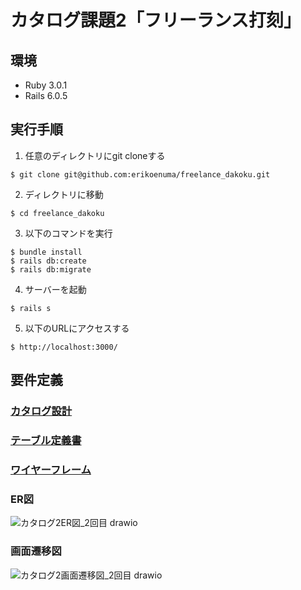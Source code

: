 # カタログ課題2「フリーランス打刻」

## 環境
* Ruby 3.0.1
* Rails 6.0.5

## 実行手順
1. 任意のディレクトリにgit cloneする
```
$ git clone git@github.com:erikoenuma/freelance_dakoku.git
```
2. ディレクトリに移動
```
$ cd freelance_dakoku
```
3. 以下のコマンドを実行
```
$ bundle install
$ rails db:create
$ rails db:migrate
```
4. サーバーを起動
```
$ rails s
```
5. 以下のURLにアクセスする
```
$ http://localhost:3000/
```

## 要件定義

### [カタログ設計](https://docs.google.com/spreadsheets/d/1X9biLodq88xI_kWUQlw4QINlmHMK2u5UvoU7gSW4pW8/edit?usp=sharing)
### [テーブル定義書](https://docs.google.com/spreadsheets/d/1X9biLodq88xI_kWUQlw4QINlmHMK2u5UvoU7gSW4pW8/edit?usp=sharing)
### [ワイヤーフレーム](https://viewer.diagrams.net/?tags=%7B%7D&highlight=0000ff&edit=_blank&layers=1&nav=1&title=%E3%82%AB%E3%82%BF%E3%83%AD%E3%82%B0%E8%AA%B2%E9%A1%8C2%E3%83%AF%E3%82%A4%E3%83%A4%E3%83%BC%E3%83%95%E3%83%AC%E3%83%BC%E3%83%A0.drawio#R7H1bd%2BO4lfWv0VrpB3MRNxJ4lHyZzKTzpVcnM9PJyyyVrSor7bKqZVe6Kr%2F%2BA0CCIoFDEpJIiJLg7qQliqZo7o2Dcz8zcvv5239sl1%2Be%2F7x5Wr3McPr0bUbuZhgTwZj8jzryvTjCUkyKI5%2B266fiGNod%2BOv636vyYFoe%2Fbp%2BWr01TnzfbF7e11%2BaBx83r6%2Brx%2FfGseV2u%2Fm9edrHzUvzW78sP62cA399XL64R%2F93%2FfT%2BXBzlON8d%2F%2BNq%2FenZfDPKRPHJ56U5ufxL3p6XT5vfa4fI%2FYzcbjeb9%2BLV52%2B3qxf19MxzKX7voeXT6sa2q9d3n1%2F400f0%2BDn7v6%2F8%2Ff%2F9Rv%2FyuPzwl9ePN%2BVV%2FrV8%2BVr%2BweXNvn83T%2BD35%2FX76q9flo%2Fq%2Fe8S5hlZPL9%2FfpHvkHz5cf3ycrt52Wzl%2B9fNqzxp4d6Z%2BZrV9n31rXaovNP%2FWG0%2Br9633%2BUp5adUEF78TkmcG4xo%2BSB%2Fr%2BFgaPJcw0CkJemWJfafqsvvHo98UT6hPZ4Wdp%2FWfTbjYibI7J7NOJ8tFrP7fCaofiGP383m7hOVz%2BC9%2BRDf3rebX1fWYwSe7PJl%2FelVvn2UT3Yljy%2FUE11Lts7LDz6vn57U1ywg1Labr69PK%2FUHpurym9f3cr1hOh5qwkUNYQA1ko4EGnFAS8WMzFk6fVxYOgwuDHHSxAVx5uJCIFwqsAYHhvfLntXr01wJ8d2TroHT%2BtiQovPq2%2Fr9l%2FIz9frv6nWSClS%2Bv%2FtW%2B%2FDue%2B3NT6vtWv6FCsfi2Kv8a38pv1S%2FaVxLHdhdTL%2F7Xn9nX64Vz7fN1%2B3jql9Yvy%2B3n1bv%2Feetnhpbm8uOGvQMQN4c265elu%2FrfzU3RIgN5Tf8tFnLv2xHPpJbQgHlmcWp4k8vf7G%2Bh9nXoti%2BVrUFmGsVj8e5lqZo9ccfzloB7AFS0MttYKH2gHmuXtg83lEVtciA%2Bo5aY3I2kADAyMGAeApmG6vB1r8BrvEo89lCbqTyhdxC5zOeTe9REjbBR%2BkhS0%2BixzFuE28KehyCFrFcu%2Fcz8aApKBW5%2B2tW5CRsxIaNAySHYBtNkcMexkpUGCCx0K8x8EmpDBmmg6kMGRanVhkwIJ3vidrl5sULMhN5%2BWI%2BV5JIGk38bvriZqg9lYpMJDkS1Y8texCwZQQVPdCGERGsbxi2Yh4UtP%2Fjv7A5yn%2B6%2Ffrf3%2F%2Fx6fEff3qmf4F8W%2FfZbI6Un%2BZeb%2ByLbO5A1NQv60jMMHlAD%2FiBtsFmKZ6132Miy3lag%2FFl9fHdQgKry0rY1q%2BfftSf3iH1G2%2B%2Frt4fn%2Fu2gr1MAdsXIDLiIFXpqnWoKBkJKsCxZuPy9rz8ol6%2Bb9fL10%2Ba6U%2Fr7erxfb1RD1RuB%2BrWbcCqB98HWM9j7iSY97NHjQefJszVqLD71LNB9tQbY5AY2C0sNx8%2Fvq2O3f7Ax%2BQ64GY4e1H0f19%2BkEDi9MNm%2B7QqEMt%2B%2B6oc4gu0e9l4QtXnqfxzWOOk2jPrOOtR3vGX5dOTXGaNU2njrB3xzMHyFublJSV5yq%2FbHSn%2BjJvHzcvL8sub%2FPX57uWifvnsU%2Fnf4il82Dx9dw5uwbv4sHz89ZMWUeprFJelBCPz%2FFZQJT9qxz7qn%2Bqu1H1%2B%2BaaVxheJliIDEfzDR4y67%2B3Z%2FzbS7acPf0BMwi15ktZf%2FGB9R2rE4O6gFojubUiBLTfWOSsFtlLlihuTTFT3NrG7dWzISd%2BtfLDyJm916IIodUU9baG9L9qjJUj3%2FT%2BNcf%2B7m1vo%2B1O3stCOoN2tPNm3og5ufZfQUeuh%2Bmqmn9atVCZQxdI%2FVK9%2B6Lzd3REdikhTZYDJ%2FzLP3xL7nFxbQ5Ke6UyKVqWopupfIHol19mDYrFSle5mczLccwdF1%2F38Ad%2BRIWDZi4pYBaYVA%2BsvWqhYfofUzV73%2FRZlxuqLU2G%2BJYW%2FZUcnbNFJHavTqbiP5r19cEBoJcVYjwlJhOZEMplpRp%2FsPoi%2Bjf6v79U5Brq%2F6ovUuU1u98jE1NUnlP7SqVIMs9Y96XRSqUvqyySfSSk8X%2Fyw5x8AyGGpRc0pc6%2BDSEnvrEHv2glZeYJoOcHzTnjjBqJsvyjZTpuyfSERo%2Bcg29Pa6gDJT8oTxGmFPz%2Ft1wdfjuogZD2q44VtbY73OiI3%2F1ptP77oyInyocwcp2HTsfKRqX9mtmNFfpLpn5njAyt%2BZk23ze%2Brt939HemBdOKyHLkOlpwCfq0qSWlwx5ZxbtacHwQ1aCK5AES5p%2BEofll%2BWL0sqpVhf3kT31T%2F6Dtdbo1XcyCnZcYcp2UGgAv5LEdzLxPqQLsT9OflVu7GeQQ8mXCCcgJKC4DwHMsHTdi0nNBjLb5uMkdfdjdJMn%2BSyIf%2Bvl6%2B%2FCzpYcjSk4PzvvliwC%2BWqr3xluAPQ40mG59WH5dftfIAMXqcDTpLqd8GTYZIQgUBpe4GLRU8ddEUOciarfRH9fx%2F2ryty6f0YfP%2BvvkM7LUa0MYKL7nx%2BdsnVTCRfFi%2BrR%2BTra5c2CGN68JXgWRKD%2FQlylQfBeFa7ikaEDYYK%2Bytial%2F5HF5v0%2Fr1e4aQ%2BaIOZsBJS4xoHwTxEbjhRs9NrygkRdBeJEhu5oA0dyTF6Mp9NQNVRtesMiLMLzAThL4BHjhRrkNL1zrLvJiFF4QJ8mdCj9eYDsjcDheuFai4UUeeRGIF45%2BwagnL4bI2Id54Vqbhheu8yDyYhReUKcwiTFPXuSj8cI1MA0vXEsz8mIUe0Q4vJiAfpG38oJEXoSRF6njwJgAL%2BBSJv4w40UF02LG52Wu%2BiI1KerCJK27NkuMPFjOCe5sEpwD3k4RMvaQT7Vvw00uLNcsSoEOAOPV%2B8GPyzXa3VKA2T1X%2BYbzO5PGOb%2FmCkAASASVuQYNueWuMeUgcrUVgJ2Col4B2HniRCoAbwiz6JfbJrpvAeANSe1L2VbdcPV%2F4LPlbowhVo81hU3m7BoZsGuElDUcKls5TtYcpbJMZGECwRpi8lf27uYhnDJf51pjL02PoP8IKJud5kZuCZg0thuS7b3bHL49GG%2FDVMglUocQ%2BYHkylI3SpAGJpdHssD5kmsinJFWeZaYZbyDGpGEc2FXlO9NIuQQkiKaYBGWR67vJ%2FJocB4hAvEoHYhHjheBpuF5NHzHtcgjt98Iljyibb0sBpNM2HVSn0AyAd7HyKihGUVQN6MwSQ5VkkjmsAjToBQSgHEcKTQ4hUQ3hdjhFKKOEUdZYAoN3xgsUsjFOc8TikehEMM8cWNroVmEXRZ59AuahlNuOvEy14SvdpR6q%2BGQrjwBuPIcZH1q5CKylnMmGw3ZzYd%2FqmQDnOq%2Fvy7Ud%2F5xFecW6oX16VyegHQHETorS24Xqh%2BLdZr8RVHgf6%2B40H%2BRZmuU2vnd7BO1x1rSFSop0vWaLnKPEuHl%2BlXvE0i%2F1%2FX%2Fa312ccbz%2BuXpx%2BX3zdd3cx3zrnDWl1%2BGIGYeSi%2B4dGTPpIyRKk3ccAIHmpfmOcBUdEBil3xbsnUPmYRSD723wY2flfKyeN5s1%2F9WlHiZmSoeq6rn9%2FXnl%2BXr6o%2Br5ZN1aLF5MhoIWGlk0oP0m235UFKQc0%2FbzZe%2FmZhiS5XSF7VT68fIFvJf%2BffeqjIxdqeqqJnqtmHey3%2FV6VvJj1dJreVaQ79avr2X9cHDstSlWMfC9SJeH63G63GYArovkNrQFlLsqFWr7XvQLlUOXFnuOAFQYD%2Ba1UrQn%2BUGuXodbPs7kgm7xboXFRBC%2B1GhvNoOhf0vt3yRcv11%2BS4Xu3xcb2MoylVr8wbn%2BGy%2B0D3wM9X2gBdZaAwqhY6cG5pz3yyCHNOiu4%2BDHpcLwUGTDW3nPTZ1uki9QNSrtLQ6V1IxKPV8LheEepA56WEwyBtpbQ8RiTkSMQmUtHihMhHBMhEg5q1uUloRM5IxDBkp0OPk%2FKXk08PT55%2F%2B%2BbB6e%2F3t9aef%2F%2FLP5ea3Lzc4B5JfyjIEU33As%2FKF6kFbfPSwOyeyMhArmakhuXwRiYEi%2FcirkXiVMYhXl2kSm6Yg0Zt3Ad68700e9Tn3TPx7BOcekJ3sEZKMEs1Povn3POsTOV0UOECC2ZcL4tRrcSSnZUmK1NH4gybdbVkaN1delsi%2B8dm3r3vvGDZ6XC7IfupaD9J2UuzjM5UOHV0p4fnn7eM7gn8%2BlwvCPzflnkn%2BPcwWdzNxX7Rztt17kYdheOjt0rsAOYha2oqpDVnMFhSaQlPRNFIyFCW9HXtnJRpbHHtANRLgZdZb9fwucjAUB73deOcvFjHQUzHyaiReebvxLsAITj0q5KIb77zceKZOrteNl7XT90g3HtSjqz%2F%2FPEo0P4nGvRnRK3I6KHCIBLMuF8SNB%2BUA9LvxIvvGZ9%2Febrwj2OhxuSDmq5spyhQOKlMv03OPHqIn5XRU9PfoHU5Fn8sFoaIb3yDRjXdC8vm78S5ADrZ0gTduPFS58XLIjWePW2xxAdYny0UaB6Kxv%2BvvnGRoi%2BsPMI%2Bj6%2B%2F0HPR3%2FZ29KMXA2IzIq5F45e%2F6O3%2FDGbXvmdHTdx6ePgQ0mgjs6kNQ1rvt6ruNEuwwCWbWaHT1aVdfS1uTHldfZN%2F47LtGVx%2BcMRUz9k7Iv6vy77m2KaK7lD0Uc%2FZOycSrcva54d6Gwy6LOXtToORVOe6gDATXcSdfMC0f5a49n%2FGYZBWMjFflwYsaYDBeXZMHDwM1uICQM22p5NarehAwfU6qmlbZrNw14mxjX42c4zLkFFPWWZoQu%2BMnB8YyVWWqjSLssWb5IQwVxbrdx0zTT7WX3Sl1S%2BHNZ6bdeIS5hJk6kymmgLGPG9U4F1INv%2FzUjQwd38K32DBO38C3NnWNpsNA77ZJFTkCJptiSHEYbTA6wi31Jfe6Z1GuIF%2B4ZlJEuku75HZ3dZwCBnlooKFsggfttl6oJb3QJrHar%2Bdqgx5ZbNcHgZ6fGL9hZl5htZaZCzAjgBAfD1%2BP4TAnGVIsqCX3cNXS9HQziqvpunZHy1QvB22RL8wk73k1QHRhXlS9tIjprsX1vij0Ea39qvnf1zvRWGAH9dxFnVAA9fHWCBl%2BdMmFTzSuxErvSOPqzIlMUEGEWwxEObWY5TsyBVHiXEtY1xp5Xgoi%2BDSK2kSHGCOasiSzxuLgVLgyJujMdESgNIF9dpHrQTCzFxUInwgLH%2BTVOokpPFXUmD0qHkQt7FgGAjmp4sj3mjaW%2B4AWdOI7yqAWaHvp270u5eim2I8TKeSQItBaHs9PkUF6jlRv8tmcaztqAYVKo3uiLqNTZKurnOSnXu5wH39rtljhkRKF5Z3qLZaplb1AxpguxoVRLceFFgBAyZaR9ajZ8prUJIrZGLjpjz2v2mIL9zYk1puv35efl0%2FLGU1X35afv7ysksfN5zOVOYcQfBxmVj6eusjZtx%2F2kdRsbZ7uuxMV9NWMFEKxM8qn%2FViQA%2BrI3l3Rj2QBlLVTSIY7IxlShxfZrNVyi5g3krNTnz0pMOa5h0PwJE7znFkPC9TXA%2FvMc0g1c41jJ5Z0xW5wxweJoNTcsC6qHNDEbECiFxyUE%2F1ecHPmRLzgzA7D5Mjila8PnNnmYm7bgGN7wMFWmNHL09hj7V0DSC4KavZhcHybx55xnmbViVw5DvBTSC3C4IC06MnZK9HE0ZpzKNEk6IoGuutEA3hPWO2UGMj8DYwqFEKJqB6H6unXKuDZCojhCB5EbKuhHFg6FId9ypBi6j8Vfhr66HR9xsID8aAWNAaqny9uWVHXORfYdAAqe%2FcZfB%2BX1Z7LCkA87LICW6z0TpmPOPfgTJKMptUPsnQUQgFLMTDuHuM8z02cdj70TEAPHYXVWsDKPnB%2BudXFo6O3TFyL3WsxO4AWQRMgcVs92L5T7SMTjpHKGZ2AVIYKxrTWtZibzHN3Hmn0CNT78HCJMhG7nybKDN4GQC9tR%2BTnSJinWzeGux7eFCLiGKwicy1%2Fx%2Bl9xRFxpxwQIag1UFhZFwvD9g2JV3KjNyRenTmRkLhbGHZwTNytCwsdFMex9GHfNPcJBMWJX8ON3lhpDIrvA%2FwkguIE1qr7ptMFdH9Y1BgAiV3S24SCNgTyLsegzWCJ%2FnaZ4OmjNrRFWd97WN%2BlLUbA8R94MVKoFjCGesZbjCeP9VDsIK5nFV74WssJPr3nn8Y4W4hFBmMdeJnFIE94Itg595mAiBA2rkMhkzPGdcaXAhmdgBSAE9RiKGcPYHFe4VjFb0xPptNFb%2BjFZaJR1hkzm0TqBIV8B20jJaLE7MY7PQDvoG0Dq8DD5Swy1zCBdZTA64q5bgByUpNwiEdN7OKsaTxq1%2F6OIuxg3cBu7Q1DHFhqQVmVDxHbfbH1M%2BsDYwsHEHvmrTUFp61Dowf8QNvgr2f7NB8%2BE1nOAfdZHTOsLivhX79%2B%2BrEYCYM0XL%2Bu3h%2BfvRgwCrJOHgCILK8ONrAlo2ELGGs2ktWs5O3aTO55Wm9Xj%2B%2FrjYLgbfNV3b0NcQVVH8R7ADPc0uxhuj%2BuDVBTcKt18Sy%2F5sjckhvb9WOxZPPx49tqnEQQ5mEJniSP74bbNcxTaACPGWDD2c9rj5Qvk%2BJ1kyZpymf1PC%2BUktm%2BeV6tz70%2FMcsQYSLpVjcckQQ7AzGYtTd6p1zZXErtXXbsjKvMtQZ%2F3HzaTFSx0vK5vCk0xGrOOQBn1abgZP7trKUrgTvPAeznRmtd%2FQLk5h6fdmVn5rbtuyMJcO7inTOWmA5hgTBvyX08ovHnUb6GDg2YDAQFQyyhTTAQ1GZArsgEUnPsCQgDgtHSRJPoAFPVWLV44g82PPwcHn2WEPvZZzyHcwpDP%2F2W3lh9wu6oh26ZFx%2BZ%2BseVRcWPIyXlJ5n%2BsaTZUFKLAXoHyoCNqg2t8ZJAM1dXn7oKUYKDx1ApKM1dpDhgI4SNmkINYSdhUTmN26dgT%2BWuWuw8rQPsKWVOmRIaU%2BoiQppThgUTMadykdRiZSK3NqTDDStue8PCW1ZAN96pi8UBxSBKm9CK3F7lJzey8pYmYccMzXMGBkf7yxb3vIcXkDEWdAAPzluV%2F0u1xGiKkhy1goJyBMUSwhsGbU1zL8Uso2ma5Ly1kQLKJmEc51DVV67idYWc47ezhSvnLscYU0k%2BvNbuIrXG5yKW7bNcxrPMclfnn7oKMqJlRrO8GzY%2BgRR3Dhge7mChcxBj%2BW47yewnnefT2E84dp%2F2JIxixJ3Q0BTMYt5Sa3OMyhzbiXTDDg2aJmFlkkdHu9hPBBQs%2Ff1EzJkT8chgJ0Ps8EHTynC0rxV40DTmkK4aO4rURY7dwuj001QxB5zVR%2B4qU3S7TLbbCEQKeJxq2H4jAqqs9xmpeYy%2BPLU6bJw6YlUAumHgpgcCUKXrY097LJhpyNfpJm4LOxcTxDysrSpca8B%2FsuylLUGen7zviICyxob1W8dl2rNvOiMSIV5Usa9AvICbQ8WC6T0WvFNiKE0ZcvJ%2BtySFa%2BH5rQ5%2FcNX8RC1502pIfUTUa4V6qhgQ1eKjui%2FCgTECxStH04pJ2mLjSo0rr73Qw6%2BUMsZ1X7hbaNA8VsVWypCqXmRKqVZkYkpaqMig%2B1u6VktKEfUVaX3QPMKEskzFi9pm2pvsPXFvtqG0pjYW25AJ5FXJf%2FNzNeemM6iepSBxgw6srr4tzlQcEtqqje%2Bp3DcEwWa6ZQKqAu1bkzXTaFJYO7k4R5QvaqLFz%2B53xY7%2BaMHKzmBKtshfZ6Xvjz8o8jnfJfW1G80E4Ho644frBlNciz%2FgTjMVx1B3qiMkSr8u7uIOEtPyz%2BK68NWWxehG%2FgP%2FSXKhqHiJFOzCPJGePykVxZ%2FU%2BncdZzc43%2BdvGEZJvt9yh5LAQ8txwPdjw3qSMCrOnDzQCYRRCYLHSLdq7TFEWoc0YzakQIgUBw2REmiMsA1JDJGCQqM3RFqdOZEQqRSuFgMPD5ESxJxrBQ6REmj%2BZwyRNkSOsEXOyUOkBJwnus8ecp5614k8PxAFJhAQJRiyoK8uIModIXr6gCjBwxvB05S4kzWWcO447SFeVNt5IF64xtLOv3Dhy%2FL0QVICjmX2cArFtbfv2vMBP2wklECzmWMkdD9ghRPipkDJXuA4aMt41wHdrpcumcnpJTNk0Tju9SiHj5bDANSB5bBpNV%2BD2gpIXPpyA5z2gZcbgRWh3lBSXIBHL0AA%2FNAL0FWEriV1kzNn9AXKwYLd0Aty%2FAZwca32rFWce3IjsNMAnLHrk%2BJ18Us3y6GedaGXLpSGKRQkqi8FV9ltyo%2BXqU21mkc12ajtea1PmACg%2FUlQQsfqdE7AWcg%2B%2BZSXv0TBoWGhlygcL7PAmHhw88xWJoh74J0TmJO8y0q%2B%2BKXHgNSYwAsPnIasjck5KRfePI925gAr0Af80KsPdjLMU90br9KQdGaCKiDIlf9hHmc27Q8%2BsO2mpxe%2BcLzFqhaxwTbzYOQ3rL%2B82bjKR7nSPw4J5Cfl0D03ACI%2Fe9Q%2FTRZZYrg51of2g1q1GdPU%2BGnzti6H1myLx7uQf8uTTvnr588YvAD3BAEqzAAxzLERiAH33lTNM2ubQiTGaMQQgL42CWJ4tKm%2BPDUtP326EjAW9L9%2F%2FjFuxEN4EE%2BfdMQ9xrCdpEKDCjMTrXpcSOoy5vZOWKQBdo7SUehii5KfL4r6rwetzWSqPnUeZuLORGszIDAzEEwUtFMJgfpJ2ajE8gxQYvSXZ5gzJ1KewYiwSJjTHQf3LdBglNpXE%2B7Vxi7RADrtxBKNpuThtuRJBbyNBBU8YEsej01keOAuuDgDAj8l1fi2ZodhF%2F3xqjOEq3Ux7f9QGf9FLCifzVmtCCCfcaSD%2B9eY8r%2FdvC9LK3kgZrA0s5ghYOUScV4NbQoiGWgKeUBiKvJe6Ko%2B4%2FYQu4wgaOWHzUemYJVBsaYX0Aag93KBdeHeg85QZiqVY37STMjhhjAMATay677ral3DshaBlzKGknNiG5u90MVCLltrah7PBQQwZDuMCC6U2lNU7%2Bl6ShXLoBHcTnAJ5UmGpwguPMkmrtxjVy4smgODC2X8xJW738pl3uDSLDGDIur4Yp6MpmUBZSRx%2Be69fIkdsODpBFYvWJ4SV%2B%2Beq9e1j6YBrusWS8WMzNOifd7dTNwj%2BYfNTZrAlThAhsAcUXs1w4oWwqHNJKC%2BRQ0ca4CeFe8j6MeC3mIbhwfdtY01yKQGuoigDwM6LNpPALpHtsF%2B40CtGYUFEf63%2FBvRQA%2BUU1o9qF0AWz5UwJ9IoQ0TizQZKx%2BBgvUlrifRo1fkLtxQBAxNCHE3KDetlRlWkQinR%2BzwC%2FasJlkzziC%2BwAkPJOhscwpUPaQtYvag2aGVZB3iOQoCPMeWCF7QvBFKXQOzTS89%2BWPM0myyj7FlMA02Lf2JTpyqT3HDJiyihdBgmwfu3KOt8MV9pv5xTbfq%2BCCoIYlabVZuE7%2BWcKUJLAeCb%2FxQ5bQxQpglCE0bIygGVSrYI2zUF61ZZ2k6VUkKZGkPt%2FDCatYZn4hizaACRVexdiLzgynWUY12yNES2w%2BsRTNX%2FcPpOWnRjE9BZrmefPm3TPMpgkr0NJ5i1KEP1KEZ7BYLq58xSIceNtlr2hh169DTwCjq0OPq0NMQpC0jM%2Fv8qJEAe6p1uUgy0rbgUdpSGBY8WMH8%2FOq9sjryoY8PgA3YkqwdngQeBYInqY%2FNKIKCDGQKJbI0A7wRu6IWM2I4ji%2Frx3MKVbI0AxwhNjCxShaUG71VstWZE6mSzfq8LvsWymYCUPhOUCtLM8jSirWydREE5TlMoVyWZpAF5mwowyN1wcWxGRX%2BwYyw9bE0i%2FWxp62PzRh2yTGZEtkMtsxiieweAOfc3%2BoKWyKbt5TnZGpiZYEu0MH%2BTNAtv2JEYBkg1jmHK3OgqFkl6odHlrcEVGulzvzIeMSlr1uWAvBmsJMcNBLRePFy3jK9PMJ73OrNUlAsB4cXzva6GniX28fyomwgLQtlPMloWv2gJu4sgwYJB4e9JSwSYT8Y9tRtysxQNgWsW0IeEetDsca58cvtpmKydApQw2MvItSHL2uR2lDnBtUgQD89PH3%2B6Z8Pq7fX315%2F%2Bvkv%2F1xufvty4%2BG6P0n86ibnJDF5dOUDI%2B7TGi9yBT4t3P%2B09gh0mMDGTZqkKZ%2FVoxsoJbN9oxutT70ejugiwURCDDe5yBK%2BU3vSJguqiYf7RhpwltD6ZVFTj0bYuu5wAQfwobvW0I%2BbTxuHT9NwTGppXN4UGmR5Z10YM3elj5XBC2LTkjNJTM4kni1SExyiu%2BTJaWI3BFyEZAlhu6Qcq1UugFceEq%2BWqRD3OhUnU6GAuc7AEbWZmNcKpdQw7I0VgA9hkuCACEIBvOMQDJEsclYFE5BKdQPoVDljlT8pCPaQB2HY%2BbUH1QeU4NqVTkMgQYVIeNbm2SGZO2hdqj0JAkChY4ECmfpFEgTaPefyyT849UrnDgFF0Eib4CBARvgBm9d%2B5QCDdW%2Bty7ahZBjttA0YsJO1gTZEegJsTUHZjZeojdTxNYUjgxoJLJVaZ80BnpKmnATm48hdKhkp2QC24oZuWTO5uVM56QpC5IRCs7%2FGmkEFYwDsVfKC01w0k020J4I06i6ED9A0KM6wT1pnffUsOtv7ix7wA21jgFUbV%2Fs9JrKcA%2BvMLqFrjv1DGrFfV%2B%2BPz14kGAFcig8AFzThB5iDDrtcPDoUmDmO79v18vWTXnBP6%2B3qsUxue9t8Vbdug12B1gf2HhANt067me4fXWgACkWQQB2oOHSswxZbgQ2LI5uPH99Wo%2FhQwTHBek4s1%2FOCRTYTU9WeJrsRIGpPhM4ENJA9r0ykMD7Z1pnAEevD88Xyzn0hE9C%2BMFZ1UYs1Be36VKdxo8qc%2Bs%2B747TuIA4Hngjc6nDIOJSjF9zjgMy3TS4ijKpYb6P2xKVn4JgwQtAmZBNUJ08Qk6Js6huvtZoR5cLGUu46kMeNhtxi5E30k%2F9qKxm75UW9krH7zImkGewuVFlBCNt5Nt65BcRO7skz52IjJxQg1OKzjxWM1RZCnS0kA7eQoBoOgita5L4hiip4OuNU17jorhLuTjI8gBdc2OiSQOTUYQCBnB%2FjhQzAgVJahxBzRYE5VfGDasUWZYzqI90bULUHzBQXilWtNI8H99fnQCtuqXqoCAPTZ9%2BrViVKK2HlheRVFrn7ZShNbzRewPWo6nWivl13QuEpfKtS3VEKEFUFeSpuW9zFnTknr72Qfw7XFh5WFp6K65cv0A1SiWvQnyQWZeuVuTCKFvwnpUT%2FIa1%2FzXFR6OpPx%2Bmvyw9f357Xv67nM5quvi0%2Ff3lZJY%2Bbz%2B6X%2FvfPP86I%2BpXn9%2Fcvb%2Frlg%2Fy38TsPUFN19%2B65utFibqR8ChzXRMhAf5jB9NfVervu%2B8s6byhTxwuZpvpmEXWyujSDCMR0LWelQaf65Lk%2BonVto1yenUg8lceH2%2Bo4Z%2B6mSII6%2BxE4hi1moA8Kc07yJA9ZbABDDZb0Zko%2BKdGgbeRF1lexfe0hHt0Pl9oNG4RxkdcjAeBCHiuwg%2FjZRXYGjOTsuB1DOT008XA8BsykGGBF9qROZOz0qRMIKso%2B76dOWXdIYxJPHYplxY6xh%2BGdHoB3WFUWKI3HaeHkkdbUgqIqjSXfNS8671WIEM7tIuYMdPGHXnpupUEDi1ojKXQxYJAUACNLsC8apLISRgAESv%2BPsvAwoDHzXHVhBaCYapkxkgtDNCcd49RYyX0xZTSiQ1hAGkJHEnnh6yRluGDRPWWm9ut8oTJolNtMn6%2Buw3WUaNqN8kaISQuACUA5AcnCpj0hARQ32qAMEJPWRegmEF0GkzM2OzgwnSZC0FkzOJ3ls7DBaSN3%2BoPT5syJBKcZkWxsVWoxzS26%2BcapGe%2B%2BbuAaeCRiyLpvR%2B8EDAElMEGD1xiMXLoBGqZikApBHerjY2h2lxyz7mYBTjlcregSYTSNBRNIxytigO%2FLDxIBnH7YbJ9WxePLfvu6UR%2Bh3cvG3Vefq8Asa5xU%2B3M6znqU9%2Fxl%2BfS0fv3UOJU2ztoR0Bwsb2FeXlIysvy63ZHiz7h53Ly8LL%2B8yV%2Bf714u6pdvhmbfP2yevjsHt%2BBdfKhIqL5GUW4uKTfPbwVVwYfasY%2F6p7ordZ9fvunN8UXipcQDEfzDR4y67%2B3Z%2FzbS7acPf0BqOptkSlp%2F8YP1HalZmruDepG6t7Fr2ax1VrUtFDcmuajubWJ3W%2FQQ1skSC66U8knfrR6ioWL8TMveOyhtvuv%2Bn8a4fwf4KplpdytP9q2og1vfJXTUeqi%2BeucP2rmD%2FlC9%2BqHzdndH0mKI%2Bg3i6r%2FM87fEPicbkw0Bz7T4E9T2m6kMGKE3ZJ7rftgmq2Kw5w6Krvv5A74jQ8CyFxWxymNQDKy%2FaKFi%2BR1vX5av%2B36LCrvqi1NhviWFv2VHJ2zRSR2r06m4j9bsnj5SjPWYkBrBSSSTWTmK80T3QfRt9H99r84x0P1VX6TObXK7Ryamrj6h9JdOlaJVbHoy5KSClNSZX05m%2BGHPPwAQrVIxmlPmXgeRkrFZg7G1E7LyBNFygued8MYN9Irr8Xa%2BKIG9JDBtSmBppi7oOUjgtEZ4kM%2BkPEGcVkTz0379ECtMHYTMNnW8MGrN8V53xkaa%2Bx9ftI9WOTFmjvOope9Od38dqCNPPXPq99Xb7v6OLAvOEqtlJs4A91MOhZaQGC99sEpdA8cBOcjErMFGjhLCTc9S3kSYIU8H41jpg5h41ORdbPrgjtsxfbCHJnAPUNtPczVxg%2B4AEkNuWvBAcYPNh3%2FKhSd%2FRy%2BU%2BoKt1S8xXR10Z39ql7xlupSH26fJXxS8LFmaI4%2BLNJ1dtfN7OMVrz7hkISR1tCbgrvFHCety%2FaqtT6Tfa5Nurc8uznhevzz9uPwu5ZO5jnlndVMDCHeoIBqkOgESryMpGVXdSb1CAfGqlWmdrznfm6%2FybUnZvcQNULLQuispXH9Wmt%2FiebNd%2F1vR4mVmikWs4pHf159flq%2BrP66WT9ahhdJDi0Pvmy9mNyo0iVTbde%2Fvm8%2Flm235TFKQd0%2FbzZe%2FmZi4rXyWCH9Rol0%2FRraQ%2F0oMbtVmwu6U2s2UMm3ey3%2FV6VvJkVdJr%2BVaw79avr2X2uewTPXeOrk3%2BzyYNV4EFep85VS%2FtIe%2BDcvkA3lfL19%2Blkw2OlBtW4M2ISmfXtXZO14ANNiPajUj51nuf6vXwRSmo9ngX4fRUJWy%2FahQXm2Hwv6XW75I%2Bf66fJcLXj6ut1G0JYpBbWlxp8s79e68aBdokWpDUe2bxYsGV9Cw1PO4XBDqQe1yHJ0uUi8Q9TB1m40jTIelnsflglAPTqrtNRjwQ7s7KRJzJGKSHAHEJMMS0%2BNyQYjZ4rxwiXmr3Rlt3Q4jGUciIxVuixiE98wD7yOjx%2BWCkBGYxRJN23M1bdtn57VZunR%2FH4ovs%2BBZsX19HqJU8yJFtW6Pt3C7KHCAhWtfLogUa52dIlhz5kYxLarodsRN9QF3PnJLoSIvh%2BblvubwMTz1uFwInjLX%2B0dTLQy5ytCMpscJ%2BOdtEx%2FDP4%2FLBeGfW7bB0qoAu2zX191jPfJwJB56m8DH8NDjckF46HqkW%2Foy1BPc2%2FoEREqORElvQ%2FgYSnpcLgQlM8hcyVX%2FUKUe6jajppvIRXYgdFm0f3oZxU5VfdUqu15KHbKkvhps1N9wOTN9lu%2BhsaKXmz3EUEJFa%2FYQhGDYquPc1VogBHPV2pjjstNwXKw9HSRpV84YqWqH67J6rFkw%2F8d%2FYXOU%2F3T79b%2B%2F%2F%2BPT4z%2F%2B9Ez%2FcoMRBHuUyHvNoUHOpAKg3w3U2mK81Qx1CLVmDEtYG72qse5V3jbveRqCebptolKC7TZRbAozvjD3k%2BvaOzK%2Fa1X75Veti9o5a4Gt9I%2FDB1X7VEg8d%2BnJzx71T5NQVqJ%2FM7GfWvjmLr5VFYdmyU%2Bbt3WZTVlaDgv5tzxpm2Eo0IGOfIwD2eEA4Gi02g2o%2F%2BghG3lEvsudOknkoZh3cy7BOYzEGkzlpiLJaroXtwpxOJAFHVbnBjpnAoD1W00TG8yHGEuoZaJyoCk%2BIdDysBtmDfi4o%2FfhaO%2BDknt5fVH1r6mwnggOdc8qmnXclptd2aMDKZWneCGX1b2erTMn5c44N8N0uO73ONeDU65GdDKCkoy3eis4AbY6ElZ0QsHouJb3ATnLaYL2AznsUhaQEeuxTM9uw2RYbpjtpYVT2DuhfsOXiQUSNMlRCxY3iEGj7UAw%2BHhg%2BM3H1Vsbr0Y7ibjZtSFuz%2FjJgBp9NJAH74KqeYs4VJO5sZp31GpeliZ2PwmTl9cY8ixcrmYdzQcGreT16a8d051Pmu5cNcPfK7MVpBUaLblZQO4R3WB%2FTmud9qvUlUwloi7cSZUxdcWPE%2BwQToC5JV2cOCBVxb5ciFQVATmLQPLFVL6w5PtmMaUvB%2FQYMnpcLgAZSYrjjno5O%2Br3JpH6Nlg6ViMwkrp25K6DY5RkBxFht1aP30a7kD8k49O6XBDJ5RaIY9VEE0c1bXx%2B7btTHsM3j8sdxbfLcZuQVNQeaHSbBHCbwJO8OZCmRzIClvAeMOXlIOcJQUDQI6p6U1L1yvW77w7fxiw8Vj4Qac%2Ft5Q%2FRkTLeDl0t4T01wD3J0bcje1wuhAZoeuPuwcLoUQnLwm8WZfqquo9hpcflhmXl%2BscX9vVf6bftn%2F7xp7%2F87R%2Fpf23pn28og0KobotIHTBVU1yLyGktX8idXhC5PCEuV8bHRXG55ekAXI4q47mqjN%2BbRPLQIMl4GqTrvYkOwqOFmf8Agj59rgv5A9RD%2B3JBhJebLBAdhKH4ta%2FidwzfPC4XRPFzRRoqBz0KZl7MzYt09yKyMRAbvVW3s2Jjy9NxU1xu%2F%2Fo%2FtVmi8sVceatt9g2cyX5mmeskT%2B3yO8ShYvoUSlgfT11ya09OguZ51yXknCSUtmbDM%2B7iLMIWVRMEVZ9kM347mz%2FM7vVcpHI6NIPazF1sKjVizX4XvBlyIanv7LPRkMOQT7wY2JzXXgi1UFWrNq5dQreQuwcrn47qZlm9yJSraK69mnK1qwwy97e0S6hKwRe7cdEIE8qynEO%2FVJSCUtNu8960cEh3w6YbLRyqTpx4NneroI6nX1l%2BcZGdHHKnvxJBu6YNdXMchWUu5Ed3It%2FlyHJe1oMofuWKOVIi7U4uzhE1bbdiEVNDPRc6zi2fwqKIfFM96FxoyoGeT%2F2RmgOrv2ihx8NJbXpebHkPytnvfBdK0xsNI3A9qprQcd2ok%2Bt1AtypXEh3%2Bk515Yoq7izu4g5az0w3%2F8TuokU38h%2F4T1I5AgstAYR5Ij1%2FUiqKP6n172rWdpeNV%2BQRU6MzN%2FXf3HRpmVfNWQC4JPs3X78vPy%2BfljOarr4tP395WSWP0kKIS%2F7IJZ8CWkboBQ%2BlvzsDeHek4ErWm3YvV6FtAK3wKIFEdWAdw2OS3V4av13mWOD3v%2BXfhwZ6mgKLBFnKNsIMeJwUKoXDIh1tIDEhQFYM0CnDKQAvt7FCnt%2Fpc6oNsvqtpjAudalCKpudcorytMYK3CUxB%2BEGcbmRZm5PcSKCrjRgTrXZSU0n%2BrlpN1%2F2nceaDQbgwZYl7tyyrP5I95n6xzWuq%2BMDQIZRKhrl%2FVkTPUJd9EzNSyDwoNlRmdY%2F52bQsDu64oIQUrOkU9w6KHwCCHn1J5qmvjFdbVMQmjCWVj%2FY2nIBsYrk1ox5UOiB8rf2pZj2L8VBnhxHSWbtQnIbcnchAvoDx2uPQQjQdegsVD63U5ek5jRUPtjHOkgjp6gojqcouoyipnlMnU85SfKgPntwKHTUFUtdsdmAyNIVc2BqRlhNhEJu%2B6vSFVGW4LxVV5wAQpB7%2BqL77k1Yw8w6NUwmpqBhQlOrT69h5rnjUsyIu7aCa5gUUofsx9Un4dz1MMQzS7OE8rSNbfJjwB8LedJFOpYuScG9383299AKpymKbA1vAFgFSmi90auwUEUuqlhkiUE%2FiAyhkFpgI7R6fZpvtzo1rnzyNbDaYxTqMa6%2Brd9%2FKT9Tr%2F%2BuXiepQOX7u2%2B1D%2B%2B%2B1978tNqu5d%2Boa3T1sVf59%2F5Sfql%2B07iWOrC7mH73vf7Ovlwrvm%2Bbr9vHlY8ceTcp971nrp4%2BrToZ0zPlwhzbrl6W7%2Bt%2FrRo33JG795NK%2Bt8RUvWktUp4EaWWyCj%2B%2FvI3d%2BxyL8bdixFhXax4RM7Fhkr%2Bo%2BCM8mYcWOTG%2Fpjv4veTl0GDBfgw6t5axIlDfRSa7O2zsUzRTTBMlmiNBnQofZZ0axiIE9%2F0nAPK%2BH2ZcNgk7hEzP21kLKYMAAwGpCgG1D2Kwy5KqAW8kyk1TSk6XaOSdS9CCHc4%2FXo83F0T6dfVervuyY26uCVIUrezWOAlCMzg1glKC%2B3X0Y47jneNeAonEEeloFRdeKadOz3dZZp1q0wQN6r5dYG4Mb4v99JLJKjWiJrIspQCWhACtaD9O0H7Ygt5gSvnb82xq0wa3pV3fPlSmp5eSsNNMCRCxcAGNQmcKLnNoxt%2BBFEMECCwKM5gv6jcdhfV2IhLrlZbbh%2FLi7LBYi8oQbQGOrKkNHHHh4ATf9FomRUUGtZtY3ySUAKm3M3oToEufaHjB57DsZ1ZN%2FvlmVSDW6r%2BQfKtPl%2Bpzlw7A8fLM5loHEJywg3JpcCYOZLjxOSChZGeOaDs2LjE6AMoevqjD%2BbMiUQfsMAuDaub3Df8gKE4M7WDx2PHH%2FIYf%2BiRPQy5MFUx%2FpMFHXJ4LsoBu9HwSF5wGAIzmjq5jTjlp489gDPeo0dlTwvdBZeZoM7pHCocLpKJFtoRyxjYexnPEmDKZmjLDBwI7jSmn%2Bb%2BO1k%2FjFyd7tImzN3FQbTHE9puwJid1O05yKMWwKMGDHgU1tEJDgX3GOmAH8oc5hiI2l%2FMcj8qBK0YpuDccJAJtzPx0N64OaK%2Fv8ylgNcmrMwFJorzs5e5PJ%2BkzAUnhj%2FomNJ9XE77Yoz9MKZhIXYdoEXo45RLaoToLajVAApk6BUGVdA8xLU1gOUPoRt4bcGGP6yLNpeXbWKjB%2FxA22C3KiBrv8dElnNgRdmFkm8S9vXrpx%2BLNsVIw%2FTr6v3x2Qv5URAFHHUQojmE6FjTNuleY9G3a9NMGhqJZiFcIdWH8B64DLcie%2FjtH1pvAAo1KTCjhhquueLQkeGfGyPZTbthiyWbjx%2FfVuNEacAp6L2DZaLQ7xYRwtNREdg%2BcX1COC0s1IWQtimrtgDUPobjzMwXSLmi5PTK1dAdXU7%2FpCFDcQpPGnLJRENxOEMRwjioMsugrts2sifJOLvJc5SQrDVdbwLF68w8q54aQ6pbHKdlH9h5fs3F6zc5zxKSWVgCJeskJQkPmTTGsEfbi5g0BkqP3qSx6syJJI3dEJp1SZeDy9dvVKuFjguHLmVnYK%2FqmEpWl0isE7GTl7Iz7FPADGwzw0N4wTlkNznt1DemUMrOCJQXytVYh8VdOcNoHtTFf%2FY5Rzese%2FXjdMTco82Hf64e1eahH3pd5QCq4q1Pgbi4Lti1TrMSlPov0nRe1c7vYWZee8wll9uG3AL8eFTTbtevWidBM2gY7ePz%2BuXpx%2BX3zdd3cx3zrmBl%2BWUI2nGGHS27J2khN%2FEgAovwqjFcV61%2FTlmSAw3kEN9fTsm3JWn3ElseHps4BvmUY5BZ1VV6r9G3bdSi4%2B2AcO9hWxdq02LjaFA%2FNvBD2IDMeBVfKpRXax0F6nG5AKNAGdijcJCWGZGOQ9Pxm8WdBp%2BAtrvH0NPjckHoCdeY%2BPYKiBwciYOYQc18ybAc9LhcgNndCENp3EVTEa7nHN7PhOuQiNQbiXokh8QfHpZ6HpcLQL1qykj3ML5IvUDUY8aDclHUg59OHnfTYLzKzFZ3Ubtpi0YHiLToLzlXf8n3JpF83Ce8ncLHuU8O7IUbpZoXKap1O4DbpIMCh7hNrMsFkWKuTeDT9DVybWiu7e0TOYJ7HpcLwj3ITezT7VLPtxc6iK4sCBrpGYqe%2Fu6SI%2Bjpcbkg7hKXnkypPGlq%2Fj%2ByLgzr%2FD0lR7DO43JBPCWQ8qeThXh0kARjnL%2BD5JwY1%2BIgcRuZRV6NxCt%2FB8k57Z%2Fw08miP%2BTs%2FSHc7bHd6g%2FJ2hl7nD8kg%2FusN%2F0hbhe3KMS8SGGW6RD%2BkA4KHOIPsS4XRGi5fQO0PwRHh0hgsu3tEDmCfB6XC0I%2BKHPcxyGSqVrPGLsPx0p%2FP8gRrPS4XAg%2FCHEz60j0g5yCdf5%2BkCNY53G5IH6QlmQlrustokMkMPX8HSLnRL0Wh0jcSIPxyt8hck4baQuv2uVVdIiciUMEAQOowntEoNE5jkfkNkqxw1hRjauKHhH1NFzvm%2FaIkOgRCUy2K%2FSI5FAbT20FqEFvYsbzGXe7XEXqjUS9q3J7uBVbNLo9TsG6q3J7QDlx0dsRmHFX5e2IFc%2FBeHVV3g5IkvWOUIxtkNrZc4NQlpT3rX9QCXXlm0AUaH8VeAob41AnhqJB0lwDL6CU7Qh8B%2FAMJRTVcKeTxB2e8m3jnuln%2BvZl%2BdogQPbb18174YlUD3MuP9x%2B%2BrD8g9K25WvrPz%2FoB5sqZG8%2BLj%2BvX74Xv%2FJ587p5K2hTff6mwVCfpl%2B%2BFcdVk72bsgHVXN%2BGZIL%2ByNyGfPWp%2BC%2FTmEgKPv9587R6UQfu9dHtRp5ZvTMPienHJI%2FcqdeqFbTuQMvUZJGec1F1rqHLQZfBu8sUUFSfyP%2BTgGCmup4zNWCISYGM2UKiwtSkzPKt%2BpTrk9WxxVy9zXYXLTCrLmoWrjqgLtlYvOqgXr7quF7Au9PARaw%2B1utInVEtZP1LtDq2O1XdgVnQ6tPdklafmmO7Za2OmoWtr1Yt7epq5fJWnzYXeOPWas%2B4WMY%2BKFYfVQDu1jpTq706k6lSA3OZ77vjRC8B80Gx2HeXz2qflat%2B95u1z%2BTar45%2Fqt2BTTD9tmJZ%2FWCT%2B%2BV5ziLJSnXqoVjtZkVdrOQfQNSTjNkNyEklyetqXtDJClocAAGHq5mjOxKyJHWRJRSbPToQtpCPNSrqoyrq2SQUNijdMCrqYyrq08AdasYTF%2FyYC56mkwAeqi2MC37EBT8R3D1a%2B55kfowwIwSnNDAGnHHtdq91Orpf8cAYwZiFIzAsBpOgai0wrNoBJE6KAeVE%2F6QYc%2BZEJsXsJrYcPRtm95snmwYDDSaO02Dq4obb4ubk419a5g33bhrDY3bB419QlXYzqYEvPpOJR1Six5%2FgjpAtE6ERFjTo3EsGDvZ1BrJMUyZOdgAmSrFUPOqGbD%2FuKA2r1wFG7IWvNpK6bRhCrzaoHG%2BQ8QpxRfatSA82oDQsG2ATWZJgofVR1UnebVB6OY6kIXDFWZ7YRksKpFeDukyHhXQUslnqYTVfmnSlp5aumdlmD5wOEkXoviIUgDysCM1SDEN%2BLRH14X3xKLVXNiWuPA3se88o7BiwlnZc0XtBLTfA1E6mkCi6SftBs2QyaCRA6a9jxl93V75YkPIF58a5x52PxGXtvTjjeSJs2AClp8IoEG4eJuVJ4mOEUCdpCKcmsnG6GFkGtI0H5vkoA1FoOuvhtYurjpHBWJ48tS%2BDurDboMQ4GSgveuNk1ZkTiZORnLscpPaIYd9QGeEEuJrN1JGjZRmL0bI%2BwZO7MFXlzT0RM9NrYHi5w2DFuHcLGR63C46YEYpd7DHiQNAMBw2aZcwNmjGN%2F63UiEmNCQ%2BzxW05oJIj5XAuj7i68TRW8DhG03bzvizH0w9GDeZSA0pIR3w3wj6MSsJa8hSz0mae388WQU2jIX0j5VeMWGjAgDVPgMlmVEACH40HK2w0XI3LayxsM5wGTTL97ff%2FuHt8%2BO3X1d8%2Bsz%2Fju5vvf82%2B3LQUfz7M5kS7ueazeV6Lz8vd%2FF7t7FV742sS5gMQAeeYJHnT33mDGMEAE0YL0INEgPzahfJNjTp%2Bb%2Fxbaa2HtV7%2Fi4emnwyrzieX5QPjDCXYD7jRolAgcDmwhCfhBRNCJKL2wxsPj4T0hsEPDqK8Hqc%2BR9rjlSrVpYreXbEPTORdSN5gF0pMQ8ouoNehA87V%2BsI6hUbdFdZ54kQ8YYiSJhWbEpmmIFH3TybnXd9CWOe3DOc5gxFpiUwKnWvASr188rJpKDcZwihLBNmhkTWwsqAyPcJDJBDA6EHFu27CedExPy17yM3dzuaXiydVvu5WPDOa4LwTT8g6Hg9OOJtZJdI9aGuJK4PpesAjKZabWQ2fPRdjHhQ8yF8VQxCzegZW1z7YD%2BdYxTwgnByKKFHtdEZaxjJtnmbahK3HKipXtX3yf97NyJygH0ZA%2FIKDFyilOKGt5gKiypDelSoAvRUZQonJARs6rAFTp2WC163Kh77Xs8qlGN%2B5wR7MR7VRXpJMhZBQHHpwf31uGit92FY9lYqZYAumz77XbpRcJR0VF5JXWeTul0mF5UajCVxPj1hX364VQnVj0K1K83WBSh%2Fe%2FNbcxZ05J6%2B9YFoRkU8Dz%2BROrAJ65Qt0g5TzEPqTVC3BwoQAUceflBL9h7T%2BNYXkRSa%2F6tYcWdhiWv6t5Ue3xiMldn86Tn9dfvj69rz%2BdT23u9%2FbX%2FrfP%2F9Y9JZ7fn%2F%2F8qZfPsh%2FG7%2FzcKby4GR5vLwpD5q7CGYkyWnnNlJFQcLsI63pgFIVb1ARa129OtJbJXo5MZFdGvBQJFHNMNtVDcrSJEeOUVBX%2B0M6nMCOLE0H%2BCJtCim8Y89kq6nGUCEzZc4doUIGNecm23EF8ZwmWe1JWR3pTu5Mh7qvHOGCrVyuSZoaF6xxlYq93a6tAPT6SafWMIPzLhpIzbBRBWxU6339nziTX9M03RHuvvTITk%2BgK8yPm0%2BbKcvR8qbQEKtfoCbslo8ThuZUQhTsg8KUfSNIzQ5n6u0cnagj0%2FH6th1na9PABpH%2BnHQs%2BxtA%2FOdBPWlgG5XjrLejdGcL5bpeQ4aBBKdpnmBaW3UNSHCOExNfbiZrJgi7wNDRgIF7Rso9tFhe%2FHa2cJfXXs%2Fashw%2BMvWPux6KH2elyk8y%2FWOtqKHybVLEk1owwVTAG7OCsB6zog2x0VxRUJ%2BMvaTnhLfEEls8whaJU8wSVosMWTWlmQQa1zZJYKBLhhMEOB3HE5pQXmVvJ5zpycEsIVlb5xmpnCSiLiXdAu7wMhHughHzWfdBXZCE11C3FFLMoQDACbNcUUsO85UmTagxZglpqiyWK0acOlMCIWidXm9sXa26JCV7YhbUDEDYNdNjdksDRGJC4t4IBrXdUfUnRc9271BdniasaYlb2Unjobn58M%2FVo%2FLYaU2jxElfBFAhrU%2BlBSFQWZjJ6a75m3Wa%2FEXBy8C0XMD9FxE6TixUeFhuqrXzuxlX%2BPybHAWGWpbDKR2l6FEiu1y%2Fal8v0u9fXpZf3ta7UZaPz%2BuXpx%2BX3zdf3811zDvLDAE4d2iWxSCa2tN6K1Euygff5A0%2FD%2BROSpklhFKeGLDqewfUzgPZZecebJVvS8LuI4pyj2BMgx0%2Fq9DC4nmzXf9bkeKlUpstNfr39eeX5evqj6vlk3VosXkycYT9pp26rHvabr78zWRXp7CE%2B6Lc5foxsoX8V03JUyVh7E6Ny2MLtHsv%2F1WnbyVDXiW5lmsN%2Fmr59v776u19cJ66JOtau17c6%2BPVaOYeAiea9trZcZiuHwP4IQxApsGGLwPKq7UNz%2FW53LDDc%2BGnAc5QHdYPHnk5NC%2B%2FWSRqEAtwCB7DU4%2FLBRhXT0HTOlOtzFRtr54oJFxPcqTeSNTDAnBHXyj1MBQd1gmoc90sZHEHRaQi9UaiHiXiAqkHV7ib2ETk1fi8qqZUNogA5GgewyuPywXR%2BjzKj6Ohei6G6vcmkXrtVt7O3%2BPsVnDAL9Pd%2BpHJkdI%2BdD7XR3RiQFTbDqVItYoHsGQ7OHGIJWtdLohMcyuinpevy18335efl09Lu4wmUm5kyu1tpB5BQY%2FLBbEUIGdKe3%2BWyMFAHPS3Vi%2BAgy2JrVaVpLFfIwcDcdDfbD0nDraYrdEdEoxX%2FmbrEbzyuFwQFa9dXkUr9UysVO6mVsJWatZO1yOtVDiUIO5nws3rinLLT24NGFTtAP4QU9S6XAg5BdT%2BPS%2B%2FL9%2Be19EKDcy2va3QI9jncbkgFkBLQmSVB1lF8muxfdU2KlqqJ%2Bepv6V6ATyFWhhFS%2FXkHPS3VM%2BJgy2WqjsRMfJqJF75W6pH8MrjckE0wHZeRUv1TCxVRKjD18CmKtilQNciFX0hxZ2qaYgS7CBGiAHDpxdgs7ra2Ovy1%2BXnr9sYOg1Nt2s0WjEg6dqbSEQOBuLgVRmkLW00o0F6Wg5elUFKI69C8eqqDFKonYhPi%2BAAnQ8uu7O8SESp29RbeGGHebopIjD9dLS%2BXTiF9ruiunRe1lTNXXF0OW2Fdi2h2VBwZ5QlnLW1PWTwGKbTdRnCKSQWIgWOowBNEGmjQJayBNMpUQBBSauRAiNSgPa1cAxNAQJ1cLzeXmM3lGZJXusB2OwQiFIB6I1BO41hAsvts%2Bw0Vu%2BHM9AKvCGMJYLXECT9EAZtPIaNTRsbj7VhiFS3qnSvVRi081hVcBc7j%2FVimeMmlNPDElqOXCVK8YValwuke4UxlQ2lFuiwLVKmAfyE5zE1u3%2Fd8DSHxs9DcyzGowwDln9ANXmE51xtgd3POeyQRMygfMaOpZmp48W4xMWd1mDb0hjjsutedlbTvZs8P7niy%2FDFLzroKYdeclDLm7gbTmNZisyW0saFc8K90E1UqiZYLnryRwIuVyviMISMRMQDjaoyPBAaUGZ13DGDKKo%2BWyY06G5ENkBhnt4kwgtblRAOo63KT2%2F%2Flefymf02%2F3L3x9v%2FW%2F7t8937DaTFtlfcqM0RqWFH5Qu6m%2FMBeIn0OfPC85frtnR6pjGvArkLwKVf%2FlZuvuLOHJnvvnSa638UDwXjieGIIY0aKujShpDdmUMzB0xMgpQxy6lUKVoV4mTnZipmbIvbcmYM0HBpGrAOAaMau2tshKpXuAOhIElGAyKIIAivN8CCCCWJ6ehqFhtOhQsUGAkbDaXxR89NOhI6BLIU75aWQRZRaNpvUGThAKcUiWqzcyAu98F7HVJL1cCIsvs6Lz8SxGzHt7WT9YvFwwjrOESG1KlUZsKzhAmbMSpg4CrOY4XoYNIAIQEb2pOM1r7JszwhqC0yBgpSeLi2GSw3%2BLPzHKuku3crVUVPZVmEGaQ79HBIGghVQI9BQfdHqLGADc8eE9NtoWMmqN%2Bo4dBs1hihnvPZKCPUOxf%2BREao3xCsiNFkA80tlH0npTOcZE1pK1lk9XIabjQ6zCMMCIemn1jkxk88300%2BmbwoGM4YJZ2ioJpaN7w%2BdZZjumCWkdozjlO66pcfaUrXTU5RQpo%2BFKlkuCmujKPEzDgae1IXzA2grtqWLrFeP1C9fsfq3bc4u41YQ4zqgm8TchlkSpPlD%2B0bV6zo8qIAPYQCAiihOXxig8%2FVApSmYsh%2FoYN1C1Fux3EEzfg0%2B9YkRZ0ngDf5CNZ5XC0E61qKg5r6W2RdGNYhU0ZYJ8qgQwl9rhaCdvD0y17DQN5H4dPtaBMcSTksKbFppnvppCSQQxMk5a0uwalIGYkYhIiEu2V0l0nE9u6uJreSuxX9D3E8a2hGUu52zhF72qY9jPS4WghGAu7c6Ew5U2dK%2Byy5Vt%2FKAOPkYF75TZNjKpdtPi%2F7MnG36jUKOB%2BOVKv4eG%2FLwYNGfK4WQqC1NKYmM8GaBZ5Wnl0Rw%2BLOR3HTHZ2Te7pmDqeox9VCUNT1O0uRXVaL59EUPgH1vP0zh3Mv%2BKRN%2BNG4zmgmufegk4zvVa8C1zUTORiEg97umLPnoOuaxmmpH4rZgrJK%2FiH9KleeGkPRSMdAdPR2ypw9Hf1c1qboKvIvDP%2B8XTCH88%2FjaiFaF3u0oogumPNywQCDEltdMAMMoGhpiQ3ItaKaTLekUvtqIdfmuhQiumCO4Ui1io93wRzcsNjnaiEEWkvNI9HEK7wqpgZn%2FhA9Lyek4p6el8OZ6XG1EMx0vdKqs5lOjMnUv6XvJRrAp2ChtxPmcBoGn9cDPxrXR02i5%2BV0xPP2vJw98VzPM07lwzGeFxI9LxOgo7fn5ezpCGdGR8%2FLafnn7Xk5nH8eVwvBv%2FYAW3S0nIejBZrzGdzTAjWT3SW7FK0qqmk8InpajhRo%2FsOLL93TAnTXnb9KQSF%2FKXJrZG5dmesE6N3LY9LKSal3Nf4SoKOxap4SHSanYt7VOEyA1sgNhwlKuz0mmcbhw1a%2B%2BqReteS5kNovRw6H4fDVeFnAhtKul0W%2BYFqYFgHhLBIxEBGvxt0C9rK2%2B8rNHd6dRwdGH2qNMKO2r9sUTjk0BAZqKDjErFoYd6gVQaZUtoWZjcarNICqIJKZI3SXGGBTY6%2F2rUM87SxFiWm4Vj1ijBOoUTwhicmEOHoW5OV09sry2hOOnb2CdPYiWcLbRQQjrjLPsKg6cZ%2BkyVcGyIzoq5%2BSrz7LvYnoQazRmnyZfpmxydfwum52kCcepYO2dvC6XADtNm8JAsU2X0GJ9s1iRYMpgDp2DPE8LheCeFBTEaYa2Ug7fhd91Pb9PJr1oRiIocFuaTYsAz0uF6StDTwiJbZTOgnzCHI9m5e66UJtRmJDpelxkmLXyXmpnAT87dF0PVPTtaOlUpslO1ZLpRxyn8eWSiOJuGoVD2DbHlyh7HW5ECINStSOTZUmzcq9DeEjWOpxuRAsdX3Gjb5KkXFBGOdv%2BB7BOI%2FLBTF83Sm7kVbj0Mrfqj377Za3ePRu9Vaa6xHwMWYRinj%2Bpuv5Ew%2B7xIum63mbrlArmjbTdawCKQ75h2MrmpFEXLWKBzBdD8459LpcCJHW4iGOzWgmR8a9LdYjyOlxuRDkdF3FLFqswRnnb7EewTiPywWxWF3KNYpS0K6OL5axnAF3%2Fc3i89%2FKoTxyqSqm6l%2BpRUqzeZHr5D5unM9IBXsjFcNQ0d9QPn8qtquD0S4%2BD7sY7BwS2jAWsXNISJEmvEly%2BSJMxN4hJ2PX9Vm6plWF1fIyWrphGXdVlm5Ps0sOWbqRh0F4eEVWq4DbL8Rg7kmId0U2Kko9amhNT4QfFZw%2Fbd7WZf2x4cJCEvFJI68tyeXbc9UTwSmerhHTbrWg%2BVai%2Fb%2Flo0LF1TXNP3%2F7JNn7nHzePP769Uui36wf35IPy%2B3ts6SMQ5WSZ7WDGDxaFKaTTP%2FU1wI2zOSPHz%2FWPyh%2F40n%2FgFQ8oAI77azA5kAFdkaF6RNQ5xFOxyqURSlUKVuEZLWgmt8r164yQZHKNZabpzwudMaxPGdelFmk6tNGBQbWpmzxwoTV5iZrtKzJkEcWDjWP7%2FtRMfOIzh%2BDwK97dDQxzzMXc8R35zVaRoyGOYIyjVzMC2DrL6qBCRcLWiZ4YrxK1UKlQN8zoJXKiIC5dpTCiT%2Both07teIaAWO5H2AoRQkBbJQRQYPSX3TKSwkaUR1XLheZngYkVADbH7j7jQgRpKVnaqOaF511FqrhjSqu0YU2qmuRTlu6WtBw5uaVBQcNCgg6u9c0Ieq3n0ozCdE97KkBgEcZTlha%2ByEN4BHhbtwEpWE3QVdTZSpAlabm%2Fy3I9%2BoTth8yNgJWz7kBAMEcm2XVhQHFQTEgQF6d%2Fdh7HjSwwobgb4pokuZi99MUXClnULs2DrXEQ%2BM1xUME9gtJjUCQxtZTaAdqxxE6H1H3YFOVnkXJ50I3WLjTnfMelEHFtWNT%2Fu6cAFpGaXct4Bag9snFBd1g9zRkaG0tYjoYezJrteGUuM5KSllCgc7sIy44oPzXhmX1%2BjTfbrW7pnzcNYRan52WY6tv6%2Fdf5JubNFF7fXHg7%2BrkJM1Y%2Bf7uW%2Fnb%2Bs332pufVtu1%2FEN1Xz597FX%2B0b%2FoXxeCmgPmerk5sLugfve9%2Fs6%2BZCu6b5uv28eVj7B6N1kQvWeunj6tOvlSzxoAJIc5tl29LN%2FX%2F1o1brjDp%2FiTysOo0ZFSKcz4bjPGTWrSbCfMzFWLx1FeaMc64Nqi%2B9rIvXbxAJ1rD%2BayJC2FxlVjUGL8EUTXuLf1b5ucfELZUPKJKNCaSCEEb2lhFQJIGT%2BgPUFs97sv%2FDilCT51k19EAPdxmThcBKNw%2BmGzfVoVTy377etGfYR2Lxt3X32utHnWOKn253Sc9Sjv%2Bcvy6Wn9%2BqlxKm2cteOdOVjewry8pCRi%2BXW7I8WfcVMm2slfn%2B9eLuqXL5Klq6fwQaX02Qe34F18qLinvkYxbS6ZNs9vBZXsWNSOfdQ%2F1V2p%2B%2FzyTW%2BKLyqTR94yEfzDR4y67%2B3Z%2FzbS7acPf0BqJodkSlp%2F8YP1HalZkbuDem26t7EbnaA1WjVUJysDgQ%2Fq3iZ2t0y7Fh606syVxjzpu82Vr0pFWpgWuXfQ4JSu%2B38a4%2F4d4OUzTWdaHlS38mTfijq49V1CR62H6qsZMODjD9WrHzpvd3ckFfJG0vQGcfVf5vlbYp%2BTjbGGgGdaZpLqdpD8oQza8Vw3iCRlAv1gzx0UXffzB3xHhoBlLypiNfxCMbD%2BooWK5Xe8fVm%2B7vstqlRbX1yFG4pvSeFv2dEJW3RSx%2Bp0Ku6jeW8fHBBaSTHWY0ISoTmRTGaa0Se7D6Jvo%2F%2Fre3WOge6v%2BiJ1bpPbPTIxdfUJpb90qhStYtOTIScVpKTO%2FFxJrPnihz3%2FAEC0SsVoTpl7HURKxmYNxtZOyMoTRMsJnnfCGzfQK67H2%2FmiBPaSwLQpgaV1uqDnIIHTGuFBPpPyBHFaEc1P%2B%2FVDrDB1EDLb1PHCqDXHe70YtSRK5buYOc6i5rCQj0z9M7O9H41ctqYfoviZNeeIlDVZg7ge2M7lXWUxpW7oPqdQJEUcMvbG0%2FVQjTivxwNbx5E2g4H2jBb0gB%2Bo89hdb7r18JnIcg7E%2F%2BouQFzItsf166cfi6xbpN1Gv67eH5%2B9PE9jhHsREl1eYJb6%2BxbJaAADaWo2rFX95XZtMqWhgToW3hVufXjvgdLhwfoeevuD2sAwBSaAmTyyhm9wkJDFjYlDl99%2BY7Fi8%2FHj22qc6AHFoAva9tVcT6ygO3jEUj5i2OByRpahYoxbk4lxZtmYM8sQZVJqZU2%2Bkl1oviHJCFiznZMDFI7ZIbPKEPXIhYntAU7ZHgCZSYx7ln63cIvgkTQdguFZmXOd%2FaMkl5iZhPNYLbY3CehhJIDyfDoY0FMe5nO5EOVhzLWaotQ6W6n1vUkkDyFGxxNiUCVZe2pjlGYHkYP5m4V94qeLCgdIM%2FtyQaQZlDmm6zZUZ9mqgMPJor0ia5DlSW7573DuVnGETRtjkKwo8vtMsvLc3ZcuGSWeCLZLXrdyvQR2Ha5hAcsAtcEFrKw3ZKX%2FBZi0tldNRodXlQz14DOaWNWDInPLLIjJ22%2FWCYz3uKEK3Vw1OlR1nkI5RoCqzhELXo7d3vZ0MAwBLVKlbJbkgxYSC1q9lkHeynrLt7nJz0Gmch6ptVS0vCyKO9RIV2Rq3nQlyDydma7CVyEvKU0T02Jlhy1QokbCSkm45Dcu2z2gZZwk1APawMsWaijvsSTPb0ekJOyOeEERg4zVHm2MGISIGGjF2YoYZIRAlRGMowRoAJEJp95ptJBB5lHNF51vJ3W%2BZQdNAG3hFs5H248gx4fWNPgD5AGpkqIyNbwT8IBE95sfPbJD6MEBd1kXN7q9bz5XC%2BF8y6CoVTcHrfqTyMGROfityZg6iYAOwUdQ0uNqAShJGeQ3yZTSx3lZZbbISqNaNfQprOuame0m%2FEYiT4jI1b536UzGYMu3TJtBqUlv06XwfK4Ml64qv0jOMOSs2j80GswMSk6PqwUhJ%2BQNyRQn%2BaIW6o1UPBUViWkoeulKKAb6veuyHt1iu%2Bg7IW6jnJwSOSkC0o8vk5wtrQpvtcexVqgUyTkZcgJtSS9Sw0SmFXV0Rl6CM%2FJ7k0j9vkk6Wt1W7uaK7IpuoyQ7kAoHTTGDNsIu4PffVu2rhZBcuevlwarqGUe39vjs2s%2BleATZPK4WxKXoOmKqLiiRbGHI5uv2O3u2YWBogMq9jHQLSTdfR94RdPO4WhC6ue2oI9nCks3XVXf2ahtGbs5CJFtYsvm63i6AbK53I5ItMNk8XWlnr7Wh3LURbv%2F6P7V2m9rDK9yGUTH1u6Hlq3ZR7Z1LsgwlRj%2Buj2LLw84fyuFifc71fA3dtp5HpLuRxnkX0gQLsP0UoXggqC8o6bxoDBGTzkMmnWepZG9TOBHsqvFS3UoYEk5ZpzVsaG%2F2HpZ8LvZppxbjPaeI94iDivt9aDbedihc3QdKuWyb2RK1bz9m%2BEupRp%2BGPecKd6vbXpcLoW8L10uqW43c6fHTet9etAu3SLWhqPbN4sU1UC%2BWcF3QLvq9SaQ9N1XKR9tUofIue1OdRwl3IEEOKuICRVAXBQ6QaPblgkg0yJ9RDN1jprXLnZkgSsoXnJsJfdz5yK1xj7wcmpf77rznz1NsZpHHjfZ8N1qg8dhJN1psPI%2BdG63rzY0CzYcg1ZKNG61%2BGq7V%2BtOfI7VGp9YV7pW4pS%2BmUHHIoqH0nDrU2ytG5QK1NyI3jCWmE2TlR6cMat6S4yog1PAAjDdfBrf0sz2HZyhQQtyd9gTPkLilAJN8hiShVs8rSgkwduAUjxBqaTC9R4jTNBF4F9F1xo7wbCqchFS%2B6T1QaZcnWd7%2BQFWXq2kQFHbGT%2B955gmitedptQbNcp7waRAUqq6%2Foi6Sy%2B3jwNPOGGYJIa1LCTJLWZqgPSMYR6LupmJ7zAC55BavyEmyGLFx%2BeVkBGGS1Z5szAg6VUYQYy5ZCc5Nc9VGD8r9a3EPygHCBLAL2xwQ0al6CqdquXr39Zm1EGu0DvWYQFEjobqolV2Pq3RYol8U5d%2BibJrMYxr%2BofTID6EH2HPi4GQMn6uF8HIRyEOTqUb683TXty8SbWyifWvSos4UPCjvPK4WgnfA5OmWtj5V9UdkYkgmVo1TeuyEI6jocbUgVIQbnqoZ6MLMJdDZt%2FxBmRHlPLY8UjEUFTEFqHiRu3Gch3tJtsX3JpH6TY3R%2BklVK6hRyhv7SR1HhcOm4l5k%2BS6mbk53JFhAgu1nPxzBN4%2BrBeEb1Agj8i0033ythCMI53G1IIRznXU4Ei444XxtgfPfUcE5HG5OQDFs4%2B3L8rXBwOy3r5v3QktX2Mzlh9tPH5Z%2FUAq3fG395weNWapgv%2Fm4%2FLx%2B%2BV78yufN6%2Bat4Gf1%2BZuGX32afvlWHFcR1JsySjXXtyFpoj8yt1GNAsFM4yq5%2FvznzdPqRR2410e3G3lm9c48JKYfkzxyp14rVZqpp8Lk4%2B47F1XnGiYedBm8u0wBRfWJ%2FD8JCGZq%2FTNV8sfu5a7EFhIVpnr4lG%2FVp1yfrI4t5upttrtogVl1URMVVgfUJRtSQh3UckId14Jkdxq4otXHek2rM6oQs%2F4lWh3bnaruwKx29eluvatPzbHdmldHzarXV6tEVXW1MpyoPm0GFBu3VnvGhSjwQbH6qAJwJy%2BYkhjVmUylQ5rLfN8dJ3oJmA8KIbC7fFb7rJQGu9%2BsfSalQnX8U%2B0ObILptxXL6geb3C%2FPcxZJVsrWh2K1mxVlbT2Xk8Ti7iKHdElhCSVtU8EJzlzjvBrUHSZpBWiOuovw3XM9xDjX8xi4KRmTRx4i7p24U5YnYtK4g4OOa4GPearGb9goX2yykkSEJ8a6rDKIgQ5GAyUr%2BaIEJRIytf5UjJ6ryIBqRDoBLezKVS1m1Co1xL08WX2ZGhfdomrptQRoUraGs1OgGupNdbhYWepQubbUwebqUh%2BW66tLpasrfymgs2UhlCWEScJYTXTWnmBNd8I6htuiO%2FGzVJ2M1S6%2FZf3lzZajcuda6R9H6MpPikcF7Gnys0f905Ta1hRytbzXr59%2BLKx5aonY3N2DM%2F1jdvKfNm%2FrMiWvNPwX8m950ib%2FQAnAOOOAfOYYSKBHQLI3Gi3VO4OSfqnWlu5qEjpC7Q91ziYKNTSorEjmz1WkXlCd3q%2B7GM2LjpIMaiR5uUoU4yJhVhkWSwWAXGA1qqUZi8SJKOTmOqNbZYkTldcdV%2Bs%2BglmkCbFWK0PutAckqqrQQMsV7vJaTrasRgHLt3rpKlnNuxJrIvqQrOZ5ktorHuVQ79fAwhqu%2FbVrNOLaPwZ9LoizUzOUJWb0cR19sMfzePgDI8wcbHu8VMAGPMBDQyjt9AlSJqDyeY6AHVOk4z2%2FlrTEbLZIjV77YDpI4fLFgpkjtNZTSotXVUEgdSWlGd3gPwALr2jVUjqfqPyiH6avOGE6ECfSPOvyF1IzC6GexJWH7ZqOgRb5DkKr16f5dqtlTPnka2C165%2FqMa6%2Brd9%2FKT9Tr%2F%2BuXiepQOX7u2%2B1D%2B%2B%2B1978tNqu5d%2Boy930sVf59%2F5Sfql%2B07iWOrC7mH73vf7Ovlwrvm%2Bbr9vHlY8Qejdpib1nrp4%2BrToZ0yhwdeE3x7arl%2BX7%2Bl%2Brxg13RKN%2FUomRNUIy2klIToRdPV08jfI6O64Blxadl865c%2Bni8TmXHizWnUO%2B8LpkI0ovLBvpzds7IU9OPg1WyotIt3zip7fxcnii%2FSEb1oMqBFHBrv5Nypzsdkw8ngylHngEFYZJs6kRig6kOfYRijECKUEsA%2Fe8bDxSwSX9C1RWBc3vZ8Jt4hpjoY1YKEZdUAuUQp49SN3NOvaxI3GGXHtXNBFm17CDDbbC5Z7QYeYIDHYJA4PgI3ZqyVvarDUbPUxzox%2BHUUNgj7uXvIrleEI%2FnmQHvIMB1%2FcYT52knU89x9BTRzjsY%2FdzyzmtU%2BS3lkWRPK7GfSWxOIAXIigtOOCtg2lxOxMPNVpEKgwpmPP89IKZA47HMxfMlE9fMBs3fmMFPqhQtriPy2xfwMkBgNOweAM%2BrxMuM8vnEUAdgpXQ0KsOqrh3k6vjeutZb4fYG4HXG%2BxJgjXa5sKzbXn0gB9oGwfq8csmAkxkOQfWWh04PLPjzkhj9uvq%2FfHZiwajwMsOgDeH4B2twwHfZ6jYdm2qMaFuhhbcFWx9cO8B0nBrtYfs%2Fhg3IAU9gtjFs3zoRwa7bozML7%2F9xmLJ5uPHt9U4kScOJ6bZxm%2FcDvarCj%2FEERLYyrk%2B91M2BX0LcD%2Bd%2BWPvMy6n8NgF5N6JxuU4xiUIeFhlFxpUfsXFhUglP3fEwjg6ffoEOAQ8VhrGSsNYaRgrDa8pqR1h0S2sMVDbEjS1XUDpirHk8CjbJZs65lB2Y5GQikzm4q05srCzV1Un4eKjW5P4OEbC4mXr3SgnnV5I6jY%2FRGlYHQ7wMZ%2FQuh0hptMjmzMKVQmT3dEgOBDkevVwWurTYragrPL815vNt9nDsZnfsbS5oYgnJtS2G2fo9uARUFfkg2fJ%2BlwtQCs%2FAo3wtEl2klK4m5zyJK%2BNnCTN5UypW%2FYUuA6OgMM7B6qDOwMXyFAVbje56ohVgxpZUAMVbpWEDiO1oamiNj6xvg2ULL31bdWZE6lvU5G3Bh0tyXNEfZsaMdF16fD1bQSc7xrr22qYZaJbOp2%2Bvo2AM2UP2oiGh%2FWCK9X6qNFSqSYN9sTkhAQpVSNt02dvjYcAKQ9RQHPw%2FErVbtQ6p127QnbyUjVCYqnawKVqN5nc7QnawY4t2E3jr9PVqREGoy6XNudlVfIi66tEvfZEwhsmge5QzTJ4fYOx87EyCQnbZ8DvJDIJB8wc3PE8Zg720ARKIMuWn5Uof%2F3wpv7jCoipq%2FaTdf7fZBlraAaWFpgRyEAI6%2F6X6xvYI3Q3yoUoZ3csXFkSkT8OeZM4czrcMw%2F%2F7lmHfXr3bZNNe8qgD9gIOHaHbajZLDFu3sobRgAXf9jVA2nWsS3kccuVJpS2e0AppGZjlBDuAj9aSgUBmwJ7dHyKVNjHo0LyJBMdVMgh7xmiSQbMQRuPC9PtFppx%2BSh2CQ9ml9l1C3W3vtAh0lFbhcrrAt1Cr6k3KLNSXuwgOQaUH7jb7nibaOwNunfs1Ls3KJlYb9AMd%2BdKUn5o6DTLO6%2BcC%2BfKY0dOY2fQvhbgdmWLLZ0EVI0UVsMP0xk09gEdgT4sw5B%2BSHHYPqAk9gE9GmqFWVdHacpOH1uNbUCHjq3inCcp3aEuLPuFA4NCQsdWwR6gRI9AzWsvuNrhAQd6jLHWAVdjCToz9MFlHjbE6tP783JDrBXdY4i1hyZQPC1TOp4ajczU7h%2FbF%2By9Idi9nOxYDgX7VYSNqLW0Iy1suyKSOlkj72yRz01o9XS4g31K9EJfIOOcTMtIgDL3hS6udGVAVAmaKkHnrIdMuA7MwAoB1K%2FkehSCivVRIeihCeDlvuK2NtIQ72xEBIZ5w7r%2BwFYJsatN7GoTu9rErjbXlIhBct4ZWmPU3cJDNjghYIOT2NTmGIc7nTrkHu1KTpJ0Y6J45lG5jSJCp9gINzDx4%2BbTZsq6ZnlTaAA81MTkHLUxmbnwBB1eI5cYILpyFROcF16DdCZVGynDVCCBmWyBOxNoTn0SoUZA%2Bviwsp3t1GaYDr8kb4A1mTPJEsDsHA14mkLuomGbcu0VW%2BxwDJGh1AicZHXl0grnZW6fNLl6E8gbQMeDBcpHLHJ10O5Jl8%2F%2BwQYKSOE4LxDoLvnvtDBA3hIP2XfU07fUv49M%2FeOKpuIHUgsrNa0u3AZTwjv3MWAja0NttEwXmkIek%2BM2swkrKSW%2BeASlhXCSZLUiiLTZf4xgF23EeYKBGogRd7AWq%2Bt2VrSmmzOJ7X%2FeTV8ikqQmEEVTWaCZfKx4ChLRY0jMHlnSJiv6Jk3SlM%2FqqdEoJbN9U6NbcZhI3rGlAio%2FF0a71KJMNC%2Fom3QsrbaENiUxQiKps4mFzTqmQP9I4wN7RpX7S8WhU5WPphbsXCciNlNYdypnVrMsCiWH13JZy2WuL7hQs2dUKEMbIMrvwncZzmUSnNSjKsE%2Fd%2FRc0fyuQteqyh%2BrLNnKpVf7i4bbKErvjDzAdu%2F%2Bpjtd3ujdHBJZUG9Lr9i6VBvu6D3SmXUDSLMbLimZNRh5o6wpR4KxjID7BRtNgiGw64DDTHsHqRHgMIoW1MqaZMO6o0H9CFJ6itJWuH4hlM4i7svriLlJ5iuyd%2B5V5nad%2FKKy21J983WNpjLgalQXeZ9mVFyn%2Bxx1z6T1puNS6V4qOd8tAbNWEKBaCRJ6qWBvIa4TTO51VpniqOv6iQRod3ILoxzvJCVo%2F6I0LPp%2BgrJfNJjWbQ8XR4MHJG51AGYAGiCMLBpQwLxiJMnDsgDwDMPbZVFiXsS7Ft57B9nVJRy1T0Wi7bXhMNzgmmB5xat6kRILveX4dDDez5tmmeoFxP9b%2Fo1ooLUrRXhCre7sAh7ZC5mX0oIbrTaEgq1zM62rCb1DC7We5KpaaAWubPiSOaorthclr69Xo%2BpNuogwYLQHCQpQwkjTOiFyKdJDVrpTsA1vYcLcGUSNCbMzgRc7sAdbkLgDA8etfZ%2Bpf1wHeXV8ANRUtV4j46BpwxKcugBCMxJGBG%2F8Ms5pI6S67OB8h1A%2BOYRa%2Bpw25e3w4vGiKy%2BQyETCWGuD25QAqUBYBI5FEEBZPlK37V7J116XgVNEE2alhaXcFQFIsGo3DlKQQSmQWWGDOa2CjGGWds%2FKiAUaPbSB6nh29jaQ2m9l4yPalo5%2FbLTleqxsezUMIKkyaTRX3QErNy8XIsmg2jEC54GhqpXICAILMr2jv28sN4w0NWiCWzvCTsP7RwFTsV0jaXvk%2Fb1DRl58DKVpgprG%2BA0mQAZmluVhh55QChl0sT9XHTyUN3IZbBhTKFgStEiPUsjm6w7QKkn5%2F5b%2FWn9aam0Pp4vl9ppAteUdrpoENtX2oDBCbXR0uwwFIyu7KF0PSLRn5aGTrzsgRlk6wR60S5urNXhFgAmc8HzKgLV4SMAEXGybI6ZJ%2FlVgmZHcgQ9MC8BBEWRQyVs0UM%2FeQGUita1TxhDc2nxU6%2FTf6e%2B%2F%2Ffzb%2F9x%2F%2BPyNf%2F7LX%2B%2Fuf%2F2v%2F7wBvCIXmdI%2FAJA3CGVW7iVQlqFzj8eRGyCAgHNhv8VN9Wz527KZ5WQjKAMASLHcxJtrMXMBFKo2IyCALW2kr3aZMZInVkEMgFI%2B0t4MQgTF9buN0KtFL0M%2Bayy0kIRcQXGXAwHMWZZMDj%2FICxQ3uZaxOqqkrVn2e7NrlnjCja6llfLVrrQbwmiS1gYgOZ47CLWgGx%2FsBYobH4Smamfute5CC8%2FhW5BcLoiI0ISQ1srsaQBq6hniduhh8znRyVScfitErW1IrnThMcwTZNe1QkgF3f5MIlTc%2FzwMP0dUQvAFF5XX0rJkAATVwE3TxnhaIO7pfylK5cz8rnk%2BUchGiG0hxpv91C13dbN3Re525BqrOx6MK%2BSWibhCOW2Up822Iw1cM9qs3AiH6%2F0%2F7nLy%2FZ%2BbL3%2F%2F03%2F99utPt6vv%2F1pCMSUbqUN7dzqPDHiw7VtUjlGS15oBNWUdYVBQbrx2nuCzgzSOouqfaN4vTBi3uRJCNIUcbwjukagi3OhqbdngGQhrxf4gKwLQQmx8LncErtUjCjcG4HYJkPr4267zPLgSpg1VjngXFQljTiDftxVVjknnpVP30sO1ogIffnux68Wk1x4pl%2FIuxODNJqRQgoNivVvN8ABOe4jtmCQwjenqG1PKwSSgAxLlNx%2F%2BuXpUMkQ%2Fnvq%2BA0wssz6VurfQFvKCzjjVo2wWignWafIXReFP1BZ1%2F0WEkhBKScmUVl87v1srSmtPueQ2VO63%2FKAJYwP7KIFdrl%2F1voT0%2B5eX5Ze3tT67OON5%2FfL04%2FL75uu7uY55Z3X%2FBOTOoewbZC4rVNc4DHFZYiWuSTMkAWay5rUeHY3pAHx%2Fysq3JWv30Zk9DI4GRX5WatbiebNd%2F1sx42VmJuVak3N%2FX39%2BWb6u%2FrhaPlmHFpsno%2Fm867xELYWK8l318sPm%2FX3zuXxTTnEoqWhT72m7%2BfI3o%2BmksKT8ojZx%2FRTZQv6rxgqpwk12p%2BYLMTVYyryX%2F6rTt5Imr5Jhy7WGe7V8e%2F999fY%2BOFm9mNa%2FpGFNrY1YQ3Rhhe8Jsr70KHg1BL5NgzHUkn%2Fy%2B3r58rNkryk6rm2K0CYm5dKrOntHBgD7%2FfgFZcEOszuOQIF%2BZR1B2noX%2FuXVdiDsf7nlixTrr8t3ucjl03obQ3fGsFva1r2Yck5zVlZeACMAIvUGpt43iyfN7OxBqehzuRBUhEpRd5MLtVNJuOUhkXnjMA%2BbsYTXwDxYCBYhuUIaoki8QMSr2is1mAI0eDqGeB6XC0G81nTSavYLd%2FtJP%2BzOiZwMw0nGIWF4mZyEmgJHG%2FY8bdjvTRr5mLS8ncDHmbRu9udc%2FUQZNhgJOEyCXrOzA%2FJDrFjrcgFklolM2JZD0a82ny2YTj%2FVEx%2BEnvgg5jOeA5ZuJOPIZNzbrj2cnD6XC2JduPEtrAeRP%2Bj%2FtW%2BvkXTDks7fpD170pH2vG4zDWk3H6lq9121gq7i5QySmkx5oUVmUuRyuy%2BDMBZKxzDsyO1hue1vNR%2FBbY%2FLheA23O5ebvXKNOaK4SqenOl8AdM0RPUKiVQMQkV%2FY%2Fn8qegxHT4ay%2BdlLHO3W2ursZy1E%2Fi4NE3XMRiN5UFJUKzcA4zlDsgPMZaty4WQWV4tEJXa96BVukzVPsxJNJbDk3FvY%2FlwcvpcLoix7Eq%2B0lhG6n%2FRoAhFOn9j%2BexJR6DuEkJZDUXKSykRo5F7ak76G7lHcNLjcgE4CQ0XKRL%2F5tnOyI3EC0M8f5P2%2FIkXLdhzt2ARMCoruAlLXS9dNGEHZUGxUq%2FRhG3JFI0m7PTIeI0mrOtgqZuwMd4binRXZMKCM4ZciciURBTcWK630ag9PUuvyahtdT3HyO0UqHhFZi4D%2FCs2zU7SG%2Bgmp2lS6%2FtpzUGmFOiCHbg1EINndbhFg%2FMHlSBU7jq319wbSKIqEtQ6aYtSYFIhSUnCsAvseH04cP%2BaiN2BXBnS2x7InDiZ%2FkA3OBdJbTKp1TKTclaNY963P9ANxt2XTp1Lj9wfiLUMNokNggxkGRemj6aBiaXQQO6wbYFayjKtbcbRH4fH7YL7AoHYqzaOQKc6QUebnAsSgLfGwOr9gqa5TPsBr2%2BNvgQYAnAmMnswDs0gxT8Nudi532LvbUQR0d8f%2FZwwaOpkWPx9Mx4jwN0A0xwl2fSWN%2Bz5GaBCL%2FKhhw9qClOtEbfV%2BE8tfpcbFCcM2OnHoweUgdXbgSNCf4Csh9rohxUF7QOiT1uaFunksbPkHZIEoBbGIcWIOChpbvf826IGNUqMA89ALTgHERopTlK6c9%2BYwSWV%2F4ZjV4BA%2Fueswyt1HMqQ%2B7nXCxBRbkz8y%2FnUUQac0cWUsIUZKQZog5eD8nL7WF6UDebqoWlCLX1AIATYfhmkECDbbzsc1l7G%2FzT3a9sfW2%2FxPBRwWOrwWd66WlEqFT0MlC2GVOuEVxf388BwAMwQyZm0w9sGIE1sUI5osb%2BuFDz19KtsaXhklTg1YpAV5SR8XQ1iFOeNcWPNXU4KSFbN1TyZ4Vt9m2WeSONUmaW5ynqSRut5YDbCNseQ3OXEvhgG3eRQ6pX6crUQZmmWpGkHhFk12PF0EMKGxRyZgcSL2SI78xl%2Fx4EoaILyfddh2MF%2BaUtOBzgztUr3ML10udtG%2FGLR5CmePppe9TxXAxnCvKlsOpid2oePUsjai6rMzvrjaWPApweCgXdBqPV4VGQqAFXYNK1po7kNIDq5xwWlcFA9ajK7qkOWNYLfHssw8M4HOV6iHgNhmSmf2aSxjC6Z5h5IurQYjJBIoNK3sIoMij6Z7n2QdCkybSCG3QdRdMp074KoS5eR5kZ6eseaKYuPukzr%2Fpd26TJtKzHsFoiiW8YXzhx1qTMTgTP6ZRphQZ7mHe5tiRmDxhKH1miia6YbRJEneW03ZF4gBt4No3emE0PB3ZngCMnFiR0t53QYRu9MN4okzUlVZ9iz%2FALve9Er44sh4miiGEZvTAOozEi%2FHUq8kqGn01Zw9L90wpZnTf8L8QIx7E6Ho%2F%2BlE0NOu%2F0vytRj01FccHTF9AAqSJZgaqMIrsSwmx6O%2FhffhNGU0oliGJ0uzbJDliV5l6OMJtQVmaHVmOh06QSRZCwRfFfB4lgMIIiB973odOnEEOdWFZKNobT6qONXOx2c0f%2FSAygSVY%2BvnoUYeAeM7hdfCDmeJoLR%2BdJs8UwSWtv9XIfZFFwxJLpiukBkuBmwzbwwDLvngWO%2FowpTVbaoYndn7U3L%2B0Ki96WvPEkkOfZafGE3PXAueVRbwJqkfKIQRt9L0%2FdCUEM4Nn0vhOYnz9%2BFJrBHpaXmeKFpkqVtjhcQwcD7XfS6dHtdGEmkFNz9OGswb7YSOTWe0e3S53bJWGLSnbvWYeCtLzpdvFvk5RK%2FdD%2BhGhjM6H9p%2BF90O5%2Ba5zq3AOM8wfjUqkzLyOeoyhSfMo4aE3TsRQdjGHbzo9H%2F0mm6Zzxhtfx5YUMoEuoifDo0oyumG8%2BcZXav%2BbZ1GHb%2FA4ZPR2UGdsVkdKIQRleMXYjrSsuTFxuBc2ejzrIrvcVd6bstGAbe5aIDphPCLO3K3iXKtsgn5H9pmbEblZYdoKKrkLplTQbe%2FKIzxhdNnnbVUU8CTXCQ4fWqMnnKdvplidMNgyYOBlZmWFRmOnGTYimx1heMW9gdj0UFphM2rKpVmq6WG5KIWiYvZidPvmZRbemBkWCa0GbSGbz6Am9uUVXxRZASPEkEY7ComfSiOvPwNoOPKu%2BYSV46na6SxWBRJ4gEk4SR3RZHvEAMu%2BdlMVrUiaFWXOohPwvDkzdRznBUWrohVCZDWovpcTrzWYdhN8AsRou898a0AaewsukngSeGquBtiHpGAwLQDPD4qMibRZM3BNT%2FODRpUZg0oxEeGOSg8pjFXR6RL6SueKfWxuRXgvxTB4KSWZo8B6HEJkE5EPUBF5aNyer1ab7dbn7fPesaPO0iRD241bf1%2By%2FlZ%2Br139XrJBWofH%2F3rfbh3ffam59W27X8Gyv9QD7m7fdfyi%2FVbxrXUgd2F9Pvvtff2Zcr%2FsjV06dVA8%2B3zdft48pHVrwvt59W7z5nenCkhj8DVrI5tl29LN%2FX%2F2reMsSJ8ht%2B2qzlF%2B8SoohVg0YorfpumcsUT6D8zR273ItRyzLFwr1Y8ZCci2mqVn%2F%2BMeyFPHn1bZeYkd7FsHA92hmY9Ts5qTNcIiP38R%2FwsNst5Lrz2D2GR%2B1l9fH9OMz6RwKbQ10jgGvI06GyH%2B1%2BC5xAyBNwRvN40APOPxvWEUcy28%2Fd4sEQjx1ZYhFlFOptSHHYJQe57NhMCgfOSjfQQkxULI4zdXuQJYaRD9bV8KswWENl%2BZe9xrAqDz35GgNr6TOlgMxZ6dwRUzX9p7zGvLAO603HYNG9a%2B5KxRPNhCh1UkCFGXEd%2BoLUpNvT6uPy68u7xTj5%2Bw9M%2FSOPf9oun9ar3bWH83YwNbbeqtJI4Q75oNbSYRAdiTaU55GVca4rwHa5fSwvygZb1pYIJwQEOoNWNUpGc2yBxcXXG9pkWFj%2BR5SePu8KgyXDMZa58%2FNwlOSZD3BBw18YLBmO8cudSy0TSdrMHrjhVuLVyTGEkz9iCLNCkbHcbhTcsvrCRrnAcuEYtYQgzDI2TQhbzI5UeXJKSYomitMZmZisxY0TFmuPoPSFuXHg5x7YjQOV0tjP%2FSTJAIwz1kimaMqnaWQG0Bb14F77QzLlClO7TcwMqONqJclYCuAU0gSYh085pgkAUqQ%2FTcCcOZk0gQzzDj4ekzOQEdJx5VMkEDDIZx8TCOrCKe8SThPIJmCQTuyx4wwP4SVnE3DeoXtMIrUAKsa8KH05Szul5yRioGBpZYyBHrn4BNof%2BMDWKliOGQOix7afZzhhrZrYJGKjYDlnjI0etdy75PxEAqWxBtRaqXmXb2YSUdNYAdoNIc5YwmvNJpkPhmGDb7EAtBtCwkiCUNsqnFooNVaD9uFJKWpU1vusyLARuVgK6g2mVGSnDiZU1hjDq6Nar5OItWZX7juaROA1vyDlZgDIEM15ktYVlqbAxCnQzgI0A8dDDFZgrtUIVGIrmSJMkI5yvQtLhzDF9FCClI8zNc8HWUw5TtgEFxNcCxKNtgo4irKEEw%2FgwlrbeV%2BvAKwEoWWgKQF5dZYapsITwbDmWQ63%2FLxWdYOkJtFiSuLxgko8hsBIqvEJ59ODCe4HcK3KBkEUW5WnU0DJrO%2Boa7QuLy53KuQBXFhdg0OujKhrQAiSzBPBsLoGj66NpjVGSJJZKiFKMwzMyggsI6Nzo%2BncUD0UnKLtKQAV%2FRvNFSWNLDTJFRU9HH32MVXjgb2gC6x3RB%2BHL4Zq0J4nhoE1j%2BjlaITBSIacIUISqJPbZtHR0YxWKp9hVhuZPj3Eos%2BjiZiaDzS9hSWi06MHOCZVfOPA6wQurPIhotPDF8GMeiIYVvUQ0enRaJ7NcSLobktLnYxwdnJhGb0fVhlGwnFrytQUAItekGbLMwZYYadHKbpAehYaF1XGaCdugVWQ6P%2FwBDDPPAEMrIFAzo8IIDRZS%2BAkQ2mXwY2rodmnwxOuDo6CdDfwLlc4%2BmEXWJhC%2FpLr1S1vMKUJI7sSCu6ITxi1oKoLSSH3yfUqmDcEZYmozwR1%2BiJPAjXId3K9lvcNyUVCp48a5C%2BJ2grYUVcKTzvNB6EUn3z4J0khF0pUUWrYSfC8sQuqopC0pWD3SlUURqVRYGcbtyEVWFRCHpXrVUsYxamdcDwRoOIElOYsDTbN9RQdJceoHrsuaafTO6Jr5AC9AwQusNIR%2FSK9SgcIU1gJiaIjpE%2FjmAJK0fHRrW5MAaPo5vDucYUmqWug6OPo6zRHJqlroOjgaDZ4zKapa0TvRrOVqpikrhFdG02U8ARXUvRr%2BGbwIORWTqOqceLpdI3o1%2BgBLiWewAXWNaJfoyEeRea2bgFhCishcfRrWJmoTuuWKaAU%2FRpNlMyjnhJGsXii6W%2FPrdnjWKpjp25HQHBLxcSDEnPyxeJhJm7V2lL6BC9HDMmD08Rtsm26s1xNMGludyifQHNuguFiDAl6MZHRYkLEfU%2FcOUpE1tIZXLnFRmTA5sM%2FV49qQKh%2BPCW2%2BiK7UZtqsxTqhfXpXJ6AtMJDZ5xqRiyUDLBOk78oCrvjXtkg%2FRcRyrRUU4gztVXXzu9haVZ7zCWvayx8e15%2BUS%2Fflx80Y2wk69NQkH7%2F8rL88rbWZxdnPK9fnn5cft98fTfXMe8K%2FpRfhiDmHjpYcpARWU%2FrrUR5vVF39CZv%2BHk8icVSkK852TX7qFMW8f05K9%2BWtN1LiAF%2BDVtSNTjysxqkvHjebNf%2FVtR4mZmpZdYUs9%2FXn1%2BWr6s%2FrpZP1qHF5snMNn7ffDFySI8U0C8%2FbN7fN5%2FLN9vyoaQg9562my9%2FM5OMU1haflFDevVjZAv5r3ywt8oJyORfdivfo917%2Ba86fSt58ioptlxrvFfLt%2FffV2%2Fvg7PVi2oei7rGQA9q0fH2Q9jBIp84f2ifUGzIJf%2Fo9%2FXy5WdJ4OXrJy2LalsjtJFJ0fSqzt7RAUB%2FP4ZtJBofX%2FSo8Ge5h65ejwDdb6rfMSTIe0mAoHHcXQwor7ZDYf%2FLLV%2BkaH9dvst1Lh%2FXm8Or6k6PoZqXS0jtstK0ZaUbYiEi%2BUYn3zeLKXX2UDIoGX0uF4KMBHJ89c4WjtQbiXpV74lroB7kzesdDBapNxL1%2Fn97Z7DbIAwD0K%2FhAzoIJMeIwW1%2FscNuSNMu%2B%2FvhQLaWOJ0LkSnBkZBKQb7wMLzYEVVZI%2Bg1adEjhGNB7wVBb%2FquoPFVz986aOsP9X%2FnCJVMVCqNJcRMqUSmzkVnj6qz37cgUexWxxHeZrdlON1vYUgeS4bBdPOuENo7F32N0C7CseStaC1BGzcNrFxXUQWPUpgYHg%2FZQjeEsqDgmBrHhxV3PZ6UcCx4hh2KMMZgbos%2FY4W6xNTR7TYD6iI9l6UrsLofRvl%2FWi8dpVeMxh9SWOJUMCttalef7WCyZirQ227%2BYbyqaBFoNrrpAr2BbkI4FrrxcsncPuBaskCXNexK3YSPQbouZ8AgUkcRXT64LvveYIou13GEt%2BlyFRZFOhiSx9LlMYNj8K%2Ff3rnoa3R5EY4jb1WkLmZ46%2BvdG11d2NfClqLLO%2BD4sC6vx5MSjgXPsDYy6%2FIFNhEKNuroupwBdfhi%2BmVSnPqRtbfbVsT3CTili%2B8GTgnhWDjFFk6I%2BO7OIF18M2BQRbkSzz2I5158SXZf0Q1LIz0MyVvJOJhu1nOKLumjqyK6z4DjGUU3rGFci67UhdmoO5XoYqs%2FRHQPwemZRFdFFoaI6O7LYBaiO%2B5%2BDsPX9enjxf94G95hwXr3Aw%3D%3D)
### ER図
![カタログ2ER図_2回目 drawio](https://user-images.githubusercontent.com/75299872/169745263-dc7d08a7-4387-486e-b763-982d91c123e5.png)
### 画面遷移図
![カタログ2画面遷移図_2回目 drawio](https://user-images.githubusercontent.com/75299872/169745439-05d3ea55-d29b-49f0-9344-e30dd2cea110.png)


